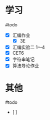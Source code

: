 # 学习
#todo
- [x] 汇编作业
	- [x] 3E

- [x] 汇编实验二 1～4
- [x] CET6
- [x] 字符串笔记
- [x] 算法导论作业

# 其他
#todo 
- [ ] 

